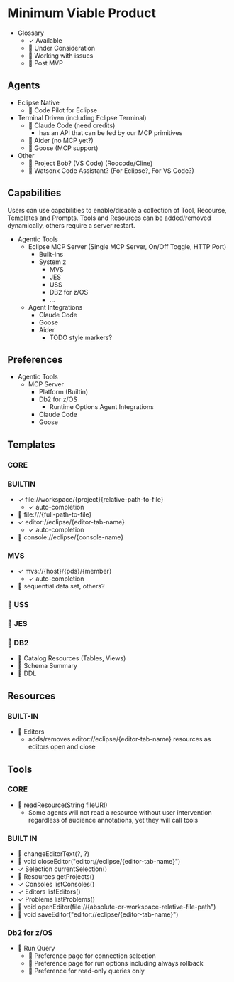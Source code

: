 

# Minimum Viable Product

- Glossary
  - ✓ Available
  - 🤔 Under Consideration
  - 🚧 Working with issues
  - 📅 Post MVP

## Agents

- Eclipse Native
  - 🤔 Code Pilot for Eclipse
- Terminal Driven (including Eclipse Terminal)
  - 🤔 Claude Code (need credits)
    - has an API that can be fed by our MCP primitives
  - 🤔 Aider (no MCP yet?)
  - 🤔 Goose (MCP support)
- Other
  - 🤔 Project Bob? (VS Code) (Roocode/Cline)
  - 🤔 Watsonx Code Assistant? (For Eclipse?, For VS Code?)

## Capabilities

Users can use capabilities to enable/disable a collection of Tool, Recourse, Templates and Prompts.  Tools and Resources can be added/removed dynamically, others require a server restart.

- Agentic Tools
  - Eclipse MCP Server (Single MCP Server, On/Off Toggle, HTTP Port)
    - Built-ins
    - System z
      - MVS
      - JES
      - USS
      - DB2 for z/OS
      - ...
  - Agent Integrations
    - Claude Code
    - Goose
    - Aider
      - TODO style markers?

## Preferences

- Agentic Tools
  - MCP Server
    - Platform (Builtin)
    - Db2 for z/OS
      - Runtime Options
  Agent Integrations
    - Claude Code
    - Goose

## Templates

### CORE

### BUILTIN

- ✓ file://workspace/{project}{relative-path-to-file}
  - ✓ auto-completion
- 🤔 file:///{full-path-to-file}
- ✓ editor://eclipse/{editor-tab-name}
  - ✓ auto-completion
- 🤔 console://eclipse/{console-name}

### MVS

- ✓ mvs://{host}/{pds}/{member}
  - ✓ auto-completion
- 🤔 sequential data set, others?

### 🤔 USS

### 🤔 JES

### 🤔 DB2

- 🤔 Catalog Resources (Tables, Views)
- 🤔 Schema Summary
- 🤔 DDL

## Resources

### BUILT-IN

- 🚧 Editors
  - adds/removes editor://eclipse/{editor-tab-name} resources as editors open and close

## Tools

### CORE

- 🤔 readResource(String fileURI)
  - Some agents will not read a resource without user intervention regardless of audience annotations, yet they will call tools 

### BUILT IN

- 🤔 changeEditorText(?, ?)
- 🤔 void closeEditor("editor://eclipse/{editor-tab-name}")
- ✓ Selection currentSelection()
- 🤔 Resources getProjects()
- ✓ Consoles listConsoles()
- ✓ Editors listEditors()
- ✓ Problems listProblems()
- 🤔 void openEditor(file://{absolute-or-workspace-relative-file-path")
- 🤔 void saveEditor("editor://eclipse/{editor-tab-name}")

### Db2 for z/OS

- 🚧 Run Query
  - 🚧 Preference page for connection selection
  - 🚧 Preference page for run options including always rollback
  - 🤔 Preference for read-only queries only
